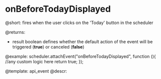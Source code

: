 onBeforeTodayDisplayed
=============

@short: fires when the user clicks on the 'Today' button in the scheduler
	

@returns: 
- result     boolean       defines whether the default action of the event will be triggered (<b>true</b>) or canceled (<b>false</b>)


@example:
scheduler.attachEvent("onBeforeTodayDisplayed", function (){
    //any custom logic here
	return true;
});

@template:	api_event
@descr:

